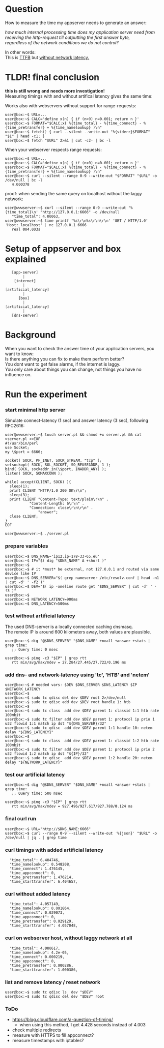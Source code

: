 
# Question

How to measure the time my appserver needs to generate an answer:  

_how much internal processing time does my application server need from  
 receiving the http-request till outputting the first answer byte,  
 regardless of the network conditions we do not control?_

In other words:  
This is [TTFB](https://en.wikipedia.org/wiki/Time_to_first_byte) but [without network latency.](https://blog.cloudflare.com/ttfb-time-to-first-byte-considered-meaningles/)

# TLDR! final conclusion

**this is still wrong and needs more investigation!**  
Measuring timings with and without artifical latency gives the same time:

Works also with webservers without support for range-requests:

```
user@box:~$ URL=...
user@box:~$ CALC='define x(n) { if (n<0) n=0.001; return n }'
user@box:~$ FORMAT="$CALC;x( %{time_total} - %{time_connect} - %{time_pretransfer} + %{time_namelookup} )\n"
user@box:~$ fetch() { curl --silent --write-out "%{stderr}$FORMAT" "$1" | head -c1; }
user@box:~$ fetch "$URL" 2>&1 | cut -c2- | bc -l
```

When your webserver respects range requests:

```
user@box:~$ URL=...
user@box:~$ CALC='define x(n) { if (n<0) n=0.001; return n }'
user@box:~$ FORMAT="$CALC;x( %{time_total} - %{time_connect} - %{time_pretransfer} + %{time_namelookup} )\n"
user@box:~$ curl --silent --range 0-9 --write-out "$FORMAT" "$URL" -o /dev/null | bc -l
   4.000378
```

proof: when sending the same query on localhost without the laggy network:
```
user@wwwserver:~$ curl --silent --range 0-9 --write-out '%{time_total}\n' "http://127.0.0.1:6666" -o /dev/null
   "time_total": 4.00063,
user@wwwserver:~$ time printf '%s\r\n%s\r\n\r\n' 'GET / HTTP/1.0' 'Host: localhost' | nc 127.0.0.1 6666
   real	0m4.003s
```

# Setup of appserver and box explained
```
   [app-server]
        |
    [internet]
        |
[artificial_latency]
        |
      [box]
        |
[artificial_latency]
        |
   [dns-server]
```

# Background

When you want to check the answer time of your application servers, you want to know:  
Is there anything you can fix to make them perform better?  
You dont want to get false alarms, if the internet is laggy.  
You only care about things you can change, not things you have no influence on.  

# Run the experiment

### start minimal http server

Simulate connect-latency (1 sec) and answer latency (3 sec), following RFC2616:
```
user@wwwserver:~$ touch server.pl && chmod +x server.pl && cat >server.pl <<EOF
#!/usr/bin/perl
use Socket;
my \$port = 6666;

socket( SOCK, PF_INET, SOCK_STREAM, "tcp" );
setsockopt( SOCK, SOL_SOCKET, SO_REUSEADDR, 1 );
bind( SOCK, sockaddr_in(\$port, INADDR_ANY) );
listen( SOCK, SOMAXCONN );

while( accept(CLIENT, SOCK) ){
  sleep(1);
  print CLIENT "HTTP/1.0 200 OK\r\n";
  sleep(3);
  print CLIENT "Content-Type: text/plain\r\n" .
	       "Content-Length: 6\r\n" .
	       "Connection: close\r\n\r\n" .
               "answer";
  close CLIENT;
}
EOF

user@wwwserver:~$ ./server.pl
```

### prepare variables
```
user@box:~$ DNS_NAME='ip12.ip-178-33-65.eu'
user@box:~$ IP="$( dig "$DNS_NAME" A +short )"
user@box:~$
user@box:~$ # it *must* be external, not 127.0.0.1 and routed via same device like IP
user@box:~$ DNS_SERVER="$( grep nameserver /etc/resolv.conf | head -n1 | cut -d' ' -f2 )"
user@box:~$ DEV="$( ip -oneline route get "$DNS_SERVER" | cut -d' ' -f3 )"
user@box:~$
user@box:~$ NETWORK_LATENCY=900ms
user@box:~$ DNS_LATENCY=500ms
```

### test without artificial latency

The used DNS-server is a locally connected caching dnsmasq.  
The remote IP is around 600 kilometers away, both values are plausible.
```
user@box:~$ dig "@$DNS_SERVER" "$DNS_NAME" +noall +answer +stats | grep time:
   ;; Query time: 0 msec

user@box:~$ ping -c3 "$IP" | grep rtt
   rtt min/avg/max/mdev = 27.284/27.445/27.722/0.196 ms
```

### add dns- and network-latency using 'tc', 'HTB' and 'netem'
```
user@box:~$ # needed vars: $DEV $DNS_SERVER $DNS_LATENCY $IP $NETWORK_LATENCY
user@box:~$
user@box:~$ sudo tc qdisc del dev $DEV root 2>/dev/null
user@box:~$ sudo tc qdisc add dev $DEV root handle 1: htb
user@box:~$
user@box:~$ sudo tc class  add dev $DEV parent 1: classid 1:1 htb rate 100mbit
user@box:~$ sudo tc filter add dev $DEV parent 1: protocol ip prio 1 u32 flowid 1:1 match ip dst "${DNS_SERVER}/32"
user@box:~$ sudo tc qdisc  add dev $DEV parent 1:1 handle 10: netem delay "${DNS_LATENCY}"
user@box:~$
user@box:~$ sudo tc class  add dev $DEV parent 1: classid 1:2 htb rate 100mbit
user@box:~$ sudo tc filter add dev $DEV parent 1: protocol ip prio 2 u32 flowid 1:2 match ip dst "${IP}/32"
user@box:~$ sudo tc qdisc  add dev $DEV parent 1:2 handle 20: netem delay "${NETWORK_LATENCY}"
```

### test our artificial latency
```
user@box:~$ dig "@$DNS_SERVER" "$DNS_NAME" +noall +answer +stats | grep time:
   ;; Query time: 500 msec

user@box:~$ ping -c3 "$IP" | grep rtt
   rtt min/avg/max/mdev = 927.496/927.617/927.788/0.124 ms
```

### final curl run
```
user@box:~$ URL="http://$DNS_NAME:6666"
user@box:~$ curl --range 0-9 --silent --write-out '%{json}' "$URL" -o /dev/null | jq . | grep time
```

### curl timings with added artificial latency
```
  "time_total": 6.404746,
  "time_namelookup": 0.548208,
  "time_connect": 1.476145,
  "time_appconnect": 0,
  "time_pretransfer": 1.476214,
  "time_starttransfer": 6.404657,
```

### curl without added latency
```
  "time_total": 4.057149,
  "time_namelookup": 0.001864,
  "time_connect": 0.029073,
  "time_appconnect": 0,
  "time_pretransfer": 0.029129,
  "time_starttransfer": 4.057048,
```

### curl on webserver host, without laggy network at all
```
  "time_total": 4.000617,
  "time_namelookup": 4.2e-05,
  "time_connect": 0.000219,
  "time_appconnect": 0,
  "time_pretransfer": 0.000286,
  "time_starttransfer": 1.000386,
```

### list and remove latency / reset network
```
user@box:~$ sudo tc qdisc ls  dev "$DEV"
user@box:~$ sudo tc qdisc del dev "$DEV" root
```

### ToDo

* https://blog.cloudflare.com/a-question-of-timing/
  * when using this method, I get 4.428 seconds instead of 4.003
* check multiple redirects
* measure with HTTPS to fill appconnect?
* measure timestamps with iptables?

